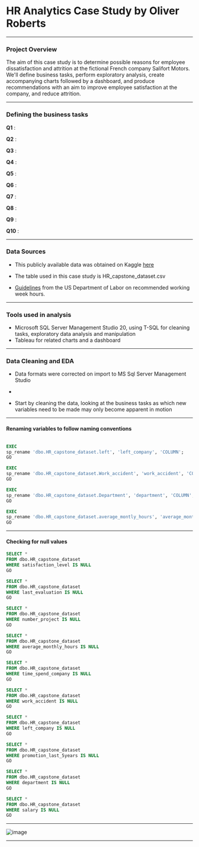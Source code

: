 # HR Analytics Case Study by Oliver Roberts

---

### Project Overview

The aim of this case study is to determine possible reasons for employee dissatisfaction and attrition at the fictional French company Salifort Motors. We'll define business tasks, perform exploratory analysis, create accompanying charts followed by a dashboard, and produce recommendations with an aim to improve employee satisfaction at the company, and reduce attrition.

---

### Defining the business tasks

**Q1** : 

**Q2** : 

**Q3** : 

**Q4** :

**Q5** :

**Q6** :

**Q7** :

**Q8** :

**Q9** :

**Q10** :


---

### Data Sources

- This publicly available data was obtained on Kaggle [here](https://www.kaggle.com/datasets/raminhuseyn/hr-analytics-data-set)

- The table used in this case study is HR_capstone_dataset.csv

- [Guidelines](https://www.dol.gov/agencies/whd/fact-sheets/22-flsa-hours-worked#:~:text=The%20Act%20requires%20that%20employees,pay%20for%20the%20overtime%20hours.) from the US Department of Labor on recommended working week hours.

---

### Tools used in analysis

- Microsoft SQL Server Management Studio 20, using T-SQL for cleaning tasks, exploratory data analysis and manipulation
- Tableau for related charts and a dashboard

---

### Data Cleaning and EDA 

- Data formats were corrected on import to MS Sql Server Management Studio

- 

- Start by cleaning the data, looking at the business tasks as which new variables need to be made may only become apparent in motion

---

#### Renaming variables to follow naming conventions

```sql

EXEC 
sp_rename 'dbo.HR_capstone_dataset.left', 'left_company', 'COLUMN';
GO

EXEC 
sp_rename 'dbo.HR_capstone_dataset.Work_accident', 'work_accident', 'COLUMN';
GO

EXEC 
sp_rename 'dbo.HR_capstone_dataset.Department', 'department', 'COLUMN';
GO

EXEC 
sp_rename 'dbo.HR_capstone_dataset.average_montly_hours', 'average_monthly_hours', 'COLUMN';
GO

```

---

#### Checking for null values

```sql
SELECT *
FROM dbo.HR_capstone_dataset
WHERE satisfaction_level IS NULL
GO

SELECT *
FROM dbo.HR_capstone_dataset
WHERE last_evaluation IS NULL
GO

SELECT *
FROM dbo.HR_capstone_dataset
WHERE number_project IS NULL
GO

SELECT *
FROM dbo.HR_capstone_dataset
WHERE average_monthly_hours IS NULL
GO

SELECT *
FROM dbo.HR_capstone_dataset
WHERE time_spend_company IS NULL
GO

SELECT *
FROM dbo.HR_capstone_dataset
WHERE work_accident IS NULL
GO

SELECT *
FROM dbo.HR_capstone_dataset
WHERE left_company IS NULL
GO

SELECT *
FROM dbo.HR_capstone_dataset
WHERE promotion_last_5years IS NULL
GO

SELECT *
FROM dbo.HR_capstone_dataset
WHERE department IS NULL
GO

SELECT *
FROM dbo.HR_capstone_dataset
WHERE salary IS NULL
GO
```

---

![image](https://github.com/robertsoli/HR_Analysis/assets/156069037/f2b4f39e-68ae-4e21-bfe6-ad07d6fc68ca)

---


